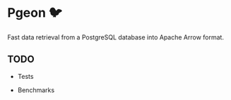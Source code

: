 # Pgeon 🐦

Fast data retrieval from a PostgreSQL database into Apache Arrow format.

## TODO

* Tests

* Benchmarks
